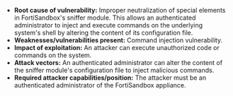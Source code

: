 - **Root cause of vulnerability:** Improper neutralization of special elements in FortiSandbox's sniffer module. This allows an authenticated administrator to inject and execute commands on the underlying system's shell by altering the content of its configuration file.
- **Weaknesses/vulnerabilities present:** Command injection vulnerability.
- **Impact of exploitation:** An attacker can execute unauthorized code or commands on the system.
- **Attack vectors:** An authenticated administrator can alter the content of the sniffer module's configuration file to inject malicious commands.
- **Required attacker capabilities/position:** The attacker must be an authenticated administrator of the FortiSandbox appliance.
